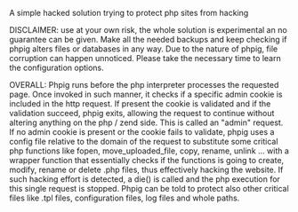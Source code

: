 A simple hacked solution trying to protect php sites from hacking

DISCLAIMER: use at your own risk, the whole solution is experimental an no guarantee can be given. Make all the needed backups and keep checking if phpig alters files or databases in any way. Due to the nature of phpig, file corruption can happen unnoticed. Please take the necessary time to learn the configuration options.

OVERALL: Phpig runs before the php interpreter processes the requested page. Once invoked in such manner, it checks if a specific admin cookie is included in the http request. If present the cookie is validated and if the validation succeed, phpig exits, allowing the request to continue without altering anything on the php / zend side. This is called an "admin" request. If no admin cookie is present or the cookie fails to validate, phpig uses a config file relative to the domain of the request to substitute some critical php functions like fopen, move_uploaded_file, copy, rename, unlink ... with a wrapper function that essentially checks if the functions is going to create, modify, rename or delete .php files, thus effectively hacking the website. If such hacking effort is detected, a die() is called and the php execution for this single request is stopped. Phpig can be told to protect also other critical files like .tpl files, configuration files, log files and whole paths.

